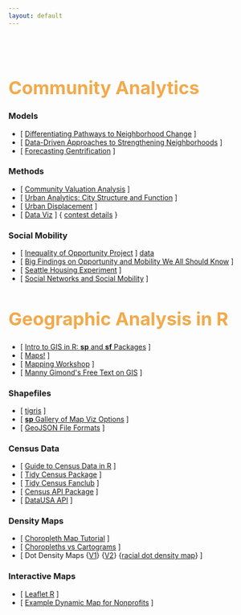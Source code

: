 ```yaml
---
layout: default
---
```


<div class = "uk-container uk-container-small">
  
<br><br>

# Community Analytics 

### Models 

* [ [Differentiating Pathways to Neighborhood Change](https://github.com/DS4PS/cpp-529-master/raw/master/articles/differentiating_pathways_to_neighborhood_change.pdf) ]  
* [ [Data-Driven Approaches to Strengthening Neighborhoods](https://github.com/DS4PS/cpp-529-master/raw/master/articles/MVA-DD-App-to-Strengthening-Neighborhoods.pdf) ]  
* [ [Forecasting Gentrification](http://urbanspatialanalysis.com/portfolio/predicting-gentrification-using-longitudinal-census-data/) ] 


### Methods 

* [ [Community Valuation Analysis](http://www.arcgis.com/apps/MapJournal/index.html?appid=11cc819544c347cab87fcb8a7c9846e2) ] 
* [ [Urban Analytics: City Structure and Function](https://github.com/DS4PS/cpp-529-master/raw/master/articles/Singleton_Public_Lecture.pdf) ]  
* [ [Urban Displacement](https://www.urbandisplacement.org/map/sf) ] 
* [ [Data Viz](https://www.makeovermonday.co.uk/week-11-2019/) ] { [contest details](https://trimydata.com/2019/03/11/makeover-monday-week-11-2019-philadelphia-real-estate-transfers/) }


### Social Mobility 

* [ [Inequality of Opportunity Project](https://opportunityinsights.org/) ] [data](https://opportunityinsights.org/course/) 
* [ [Big Findings on Opportunity and Mobility We All Should Know](https://www.brookings.edu/blog/social-mobility-memos/2018/01/11/raj-chetty-in-14-charts-big-findings-on-opportunity-and-mobility-we-should-know/) ]
* [ [Seattle Housing Experiment](https://www.vox.com/future-perfect/2019/8/4/20726427/raj-chetty-segregation-moving-opportunity-seattle-experiment) ] 
* [ [Social Networks and Social Mobility](https://github.com/DS4PS/cpp-529-master/raw/master/articles/Social-Networks.pdf) ]  




# Geographic Analysis in R

* [ [Intro to GIS in R: **sp** and **sf** Packages](https://www.jessesadler.com/post/gis-with-r-intro/) ]
* [ [Maps!](https://andrewbtran.github.io/NICAR/2019/mapping/02_case_study_slides.html#/) ] 
* [ [Mapping Workshop](https://github.com/andrewbtran/NICAR-2019-mapping) ]   
* [ [Manny Gimond's Free Text on GIS](https://mgimond.github.io/Spatial/mapping-data-in-r.html) ]  


### Shapefiles

* [ [tigris](https://rpubs.com/walkerke/tigris01) ] 
* [ [**sp** Gallery of Map Viz Options](https://edzer.github.io/sp/) ] 
* [ [GeoJSON File Formats](https://blog.exploratory.io/creating-geojson-out-of-shapefile-in-r-40bc0005857d) ] 
 


### Census Data 

* [ [Guide to Census Data in R](https://rconsortium.github.io/censusguide/) ]  
* [ [Tidy Census Package](https://walkerke.github.io/tidycensus/articles/basic-usage.html) ]
* [ [Tidy Census Fanclub](https://juliasilge.com/blog/using-tidycensus/) ]
* [ [Census API Package](https://cran.r-project.org/web/packages/censusapi/vignettes/getting-started.html) ]
* [ [DataUSA API](https://gist.github.com/lecy/0aa782a873cd174573f32d243233ca5b)  ]


### Density Maps

* [ [Choropleth Map Tutorial](https://www.census.gov/data/academy/courses/choroplethr.html) ]  
* [ [Choropleths vs Cartograms](https://ds4ps.org/2019/07/02/cartograms.html) ] 
* [ Dot Density Maps {[V1](https://tarakc02.github.io/dot-density/)} {[V2](https://www.andybeger.com/2018/05/11/us-2016-dot-density/)} {[racial dot density map](https://demographics.virginia.edu/DotMap/index.html)} ]

### Interactive Maps 

* [ [Leaflet R]() ] 
* [ [Example Dynamic Map for Nonprofits](https://www.impactview.org/#/) ]  



</div>
<br><br><br>


<style>
h4 {
font-family: "Century Gothic", CenturyGothic, AppleGothic, sans-serif; 
  font-size: 22px; 
  font-style: normal; 
  font-variant: small-caps; 
  font-weight: 100;
  line-height: 21.4px;
}
h1 { 
  font-size: 36px;  
  color: #F2AA4CFF;
}
</style>
